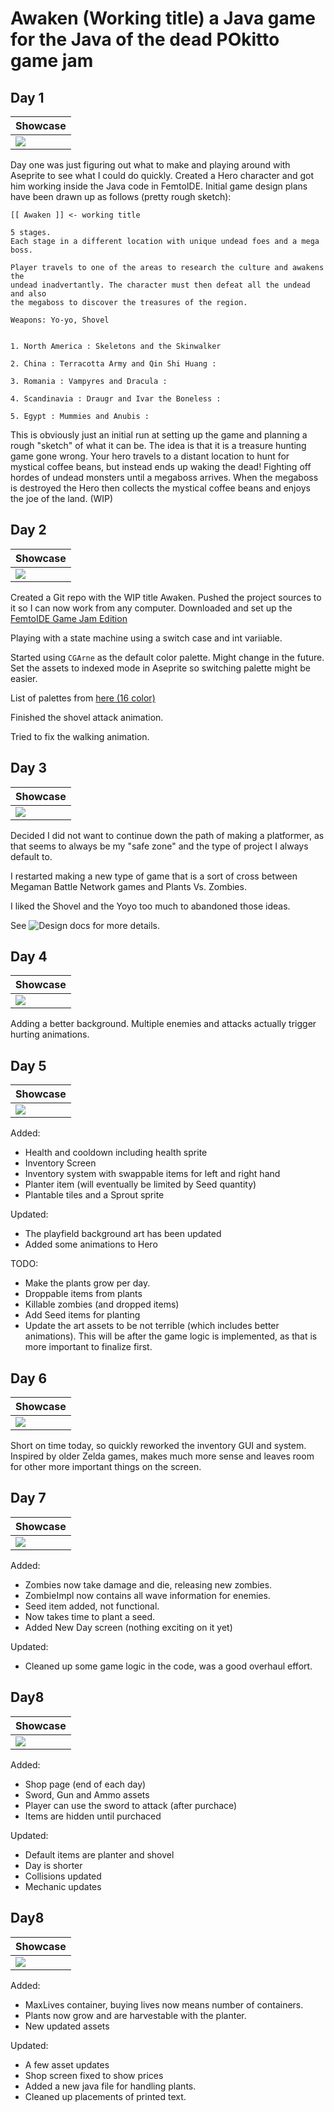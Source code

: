 # Awaken (Working title) a Java game for the Java of the dead POkitto game jam

## Day 1
| Showcase |
|----|
| ![](Showcase/day1.gif?raw=true) |

Day one was just figuring out what to make and playing around with Aseprite to see what I could do quickly.
Created a Hero character and got him working inside the Java code in FemtoIDE. Initial game design plans have been drawn up as follows (pretty rough sketch):
```
[[ Awaken ]] <- working title

5 stages. 
Each stage in a different location with unique undead foes and a mega boss.

Player travels to one of the areas to research the culture and awakens the
undead inadvertantly. The character must then defeat all the undead and also
the megaboss to discover the treasures of the region.

Weapons: Yo-yo, Shovel 


1. North America : Skeletons and the Skinwalker 

2. China : Terracotta Army and Qin Shi Huang :

3. Romania : Vampyres and Dracula :

4. Scandinavia : Draugr and Ivar the Boneless :

5. Egypt : Mummies and Anubis : 
```
This is obviously just an initial run at setting up the game and planning a rough "sketch" of what it can be. The idea is that it is a treasure hunting game gone wrong. Your hero travels to a distant location to hunt for mystical coffee beans, but instead ends up waking the dead! Fighting off hordes of undead monsters until a megaboss arrives. When the megaboss is destroyed the Hero then collects the mystical coffee beans and enjoys the joe of the land. (WIP)

## Day 2

| Showcase |
|----|
| ![](Showcase/day2.gif?raw=true) |

Created a Git repo with the WIP title Awaken. Pushed the project sources to it so I can now work from any computer.
Downloaded and set up the [FemtoIDE Game Jam Edition](https://github.com/felipemanga/FemtoIDE/releases/tag/v0.0.15b)

Playing with a state machine using a switch case and int variiable.

Started using `CGArne` as the default color palette. Might change in the future. Set the assets to indexed mode in Aseprite so switching palette might be easier.

List of palettes from [here (16 color)](https://lospec.com/palette-list)

Finished the shovel attack animation.

Tried to fix the walking animation.

## Day 3

| Showcase |
|----|
| ![](Showcase/day3.gif?raw=true) |

Decided I did not want to continue down the path of making a platformer, as that seems to always be my "safe zone" and the type of project I always default to.

I restarted making a new type of game that is a sort of cross between Megaman Battle Network games and Plants Vs. Zombies.

I liked the Shovel and the Yoyo too much to abandoned those ideas.

See ![Design docs](DesignDocs/Overview) for more details.

## Day 4

| Showcase |
|----|
| ![](Showcase/day4.gif?raw=true) |

Adding a better background. Multiple enemies and attacks actually trigger hurting animations. 


## Day 5

| Showcase |
|----|
| ![](Showcase/day5.gif?raw=true) |

Added:
* Health and cooldown including health sprite
* Inventory Screen
* Inventory system with swappable items for left and right hand
* Planter item (will eventually be limited by Seed quantity)
* Plantable tiles and a Sprout sprite

Updated:
* The playfield background art has been updated
* Added some animations to Hero

TODO:
* Make the plants grow per day.
* Droppable items from plants
* Killable zombies (and dropped items)
* Add Seed items for planting
* Update the art assets to be not terrible (which includes better animations). This will be after the game logic is implemented, as that is more important to finalize first.

## Day 6

| Showcase |
|----|
| ![](Showcase/day6.gif?raw=true) |

Short on time today, so quickly reworked the inventory GUI and system. Inspired by older Zelda games, makes much more sense and leaves room for other more important things on the screen.

## Day 7

| Showcase |
|----|
| ![](Showcase/day7.gif?raw=true) |

Added:
* Zombies now take damage and die, releasing new zombies.
* ZombieImpl now contains all wave information for enemies.
* Seed item added, not functional.
* Now takes time to plant a seed.
* Added New Day screen (nothing exciting on it yet)

Updated:
* Cleaned up some game logic in the code, was a good overhaul effort. 


## Day8

| Showcase |
|----|
| ![](Showcase/day8.gif?raw=true) |

Added:
* Shop page (end of each day)
* Sword, Gun and Ammo assets
* Player can use the sword to attack (after purchace)
* Items are hidden until purchaced

Updated:
* Default items are planter and shovel
* Day is shorter
* Collisions updated
* Mechanic updates

## Day8

| Showcase |
|----|
| ![](Showcase/day9.gif?raw=true) |

Added: 
* MaxLives container, buying lives now means number of containers.
* Plants now grow and are harvestable with the planter.
* New updated assets

Updated:
* A few asset updates
* Shop screen fixed to show prices
* Added a new java file for handling plants. 
* Cleaned up placements of printed text.

